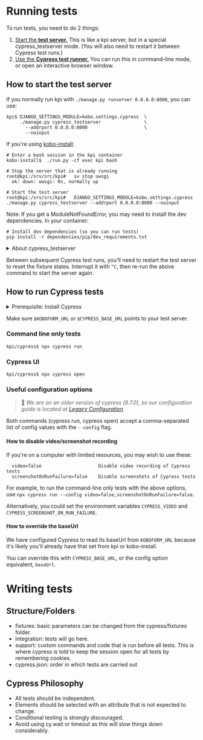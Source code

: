 # Running tests

To run tests, you need to do 2 things:

1. [Start the **test server.**](#how-to-start-the-test-server) This is like a kpi server, but in a special cypress_testserver mode. (You will also need to restart it between Cypress test runs.)
2. [Use the **Cypress test runner.**](#how-to-run-cypress-tests) You can run this in command-line mode, or open an interactive browser window.

## How to start the test server

If you normally run kpi with `./manage.py runserver 0.0.0.0:8000`, you can use:

```
kpi$ DJANGO_SETTINGS_MODULE=kobo.settings.cypress  \
     ./manage.py cypress_testserver                \
       --addrport 0.0.0.0:8000                     \
       --noinput
```

If you're using [kobo-install](https//github.com/form-case/kobo-install):

```console
# Enter a bash session in the kpi container
kobo-install$  ./run.py -cf exec kpi bash

# Stop the server that is already running
root@kpi:/srv/src/kpi#   sv stop uwsgi
  ok: down: uwsgi: 0s, normally up

# Start the test server
root@kpi:/srv/src/kpi#   DJANGO_SETTINGS_MODULE=kobo.settings.cypress ./manage.py cypress_testserver --addrport 0.0.0.0:8000 --noinput
```

Note: If you get a ModuleNotFoundError, you may need to install
the dev dependencies. In your container:

```console
# Install dev dependencies (so you can run tests)
pip install -r dependencies/pip/dev_requirements.txt
```

<details><summary>About cypress_testserver</summary>

#### About cypress_testserver

The **cypress_testserver** provides fixtures for the Cypress tests.

```
DJANGO_SETTINGS_MODULE=kobo.settings.cypress (1) Use test server settings
              ./manage.py cypress_testserver (2) Run the test server
                     --addrport 0.0.0.0:8000 (3) Bind :8000 (check this)
                     --noinput               (4) Skip 'delete database' prompt
```

1. `DJANGO_SETTINGS_MODULE=kobo.settings.cypress` switches the server away from using your default kpi database. Source: [kpi/kobo/settings/cypress.py](../kobo/settings/cypress.py)
2. `./manage.py cypress_testserver`  is a custom management command. Starts a test server with fixtures created in Python specifically for Cypress tests.
    - [kpi/management/commands/cypress_testserver.py](../kpi/management/commands/cypress_testserver.py) - Add or change fixtures here.
    - [django-admin/#testserver](https://docs.djangoproject.com/en/4.0/ref/django-admin/#testserver) - Django's built-in `testserver`, which this is based on.
3. `--addrport 0.0.0.0:8000` - Change this if necessary. Use port 80 if you're running on http://kf.kobo.local, port 8000 if you're using kobo-install.
4. `--noinput` - Skips console prompts about clearing the existing test database.
</details>

Between subsequent Cypress test runs, you'll need to restart the test server to reset the fixture states. Interrupt it with `^C`, then re-run the above command to start the server again.

## How to run Cypress tests

<details>
<summary>Prerequisite: Install Cypress</summary>

### Installing Cypress

1. Navigate to the `cypress` folder.
2. Install cypress with `npm install`.

Cypress will likely ask you to install [some OS dependencies](https://on.cypress.io/required-dependencies) (about .5 GB) when you try to run a test.
</details>

Make sure `$KOBOFORM_URL` or `$CYPRESS_BASE_URL` points to your test server.

### Command line only tests

    kpi/cypress$ npx cypress run

### Cypress UI

    kpi/cypress$ npx cypress open

### Useful configuration options

> 🚧  *We are on an older version of cypress (8.7.0), so our configuration guide is located at [Legacy Configuration](https://docs.cypress.io/guides/references/legacy-configuration).*

Both commands (cypress run, cypress open) accept a comma-separated list of config values with the `--config` flag.

#### How to disable video/screenshot recording

If you're on a computer with limited resources, you may wish to use these:

```
  video=false                     Disable video recording of Cypress tests
  screenshotOnRunFailure=false    Disable screenshots of Cypress tests
```

For example, to run the command-line only tests with the above options, use `npx cypress run --config video=false,screenshotOnRunFailure=false`.

Alternatively, you could set the environment variables `CYPRESS_VIDEO` and `CYPRESS_SCREENSHOT_ON_RUN_FAILURE`.

#### How to override the baseUrl

We have configured Cypress to read its baseUrl from `KOBOFORM_URL` because it's likely you'll already have that set from kpi or kobo-install.

You can override this with `CYPRESS_BASE_URL`, or the config option equivalent, `baseUrl`.

# Writing tests

## Structure/Folders

- fixtures: basic parameters can be changed from the cypress/fixtures folder.
- integration: tests will go here.
- support: custom commands and code that is run before all tests. This is where cypress is told to keep the session open for all tests by remembering cookies.
- cypress.json: order in which tests are carried out

## Cypress Philosophy

- All tests should be independent.
- Elements should be selected with an attribute that is not expected to change.
- Conditional testing is strongly discouraged.
- Avoid using cy.wait or timeout as this will slow things down considerably.

